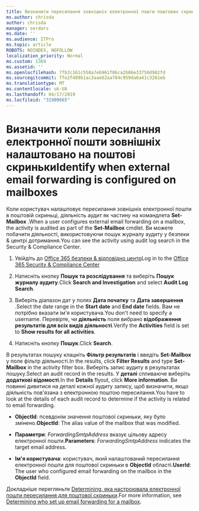 ```yaml
---
title: Визначити пересилання зовнішніх електронної пошти поштових скриньок у журнали аудиту
ms.author: chrisda
author: chrisda
manager: serdars
ms.date: ''
ms.audience: ITPro
ms.topic: article
ROBOTS: NOINDEX, NOFOLLOW
localization_priority: Normal
ms.custom: 1369
ms.assetid: ''
ms.openlocfilehash: 7fb2c161c558a7eb961f86ca2b86e33750d902fd
ms.sourcegitcommit: ffe2f489b1ac3aae62aa784c959da6a41c3261eb
ms.translationtype: MT
ms.contentlocale: uk-UA
ms.lasthandoff: 04/17/2019
ms.locfileid: "31909665"
---
```

# <a name="identify-when-external-email-forwarding-is-configured-on-mailboxes"></a><span data-ttu-id="7a083-102">Визначити коли пересилання електронної пошти зовнішніх налаштовано на поштові скриньки</span><span class="sxs-lookup"><span data-stu-id="7a083-102">Identify when external email forwarding is configured on mailboxes</span></span>

<span data-ttu-id="7a083-103">Коли користувач налаштовує пересилання зовнішніх електронної пошти в поштовій скриньці, діяльність аудит як частину на командлета **Set-Mailbox** .</span><span class="sxs-lookup"><span data-stu-id="7a083-103">When a user configures external email forwarding on a mailbox, the activity is audited as part of the **Set-Mailbox** cmdlet.</span></span> <span data-ttu-id="7a083-104">Ви можете побачити діяльності, використовуючи пошук журналу аудиту у безпеки & центрі дотримання.</span><span class="sxs-lookup"><span data-stu-id="7a083-104">You can see the activity using audit log search in the Security & Compliance Center.</span></span>

1. <span data-ttu-id="7a083-105">Увійдіть до [Office 365 безпеки & відповідно центр](https://protection.office.com/)</span><span class="sxs-lookup"><span data-stu-id="7a083-105">Log in to the [Office 365 Security & Compliance Center](https://protection.office.com/)</span></span>

2. <span data-ttu-id="7a083-106">Натисніть кнопку **Пошук та розслідування** та виберіть **Пошук журналу аудиту**.</span><span class="sxs-lookup"><span data-stu-id="7a083-106">Click **Search and Investigation** and select **Audit Log Search**.</span></span>

3. <span data-ttu-id="7a083-107">Виберіть діапазон дат у полях **Дата початку** та **Дата завершення** .</span><span class="sxs-lookup"><span data-stu-id="7a083-107">Select the date range in the **Start date** and **End date** fields.</span></span> <span data-ttu-id="7a083-108">Вам не потрібно вказати ім'я користувача.</span><span class="sxs-lookup"><span data-stu-id="7a083-108">You don't need to specify a username.</span></span> <span data-ttu-id="7a083-109">Перевірте, чи **діяльність** поля вибрано **відображення результатів для всіх видів діяльності**.</span><span class="sxs-lookup"><span data-stu-id="7a083-109">Verify the **Activities** field is set to **Show results for all activities**.</span></span>

4. <span data-ttu-id="7a083-110">Натисніть кнопку **Пошук**.</span><span class="sxs-lookup"><span data-stu-id="7a083-110">Click **Search**.</span></span>

<span data-ttu-id="7a083-111">В результатах пошуку клацніть **Фільтр результатів** і введіть **Set-Mailbox** у поле фільтр діяльності.</span><span class="sxs-lookup"><span data-stu-id="7a083-111">In the results, click **Filter Results** and type **Set-Mailbox** in the activity filter box.</span></span> <span data-ttu-id="7a083-112">Виберіть запис аудиту в результатах пошуку.</span><span class="sxs-lookup"><span data-stu-id="7a083-112">Select an audit record in the results.</span></span> <span data-ttu-id="7a083-113">У **деталі** спливаюче виберіть **додаткові відомості**.</span><span class="sxs-lookup"><span data-stu-id="7a083-113">In the **Details** flyout, click **More information**.</span></span> <span data-ttu-id="7a083-114">Ви повинні дивитися на деталі кожної аудиту запису, щоб визначити, якщо діяльність пов'язана з електронною поштою пересилання.</span><span class="sxs-lookup"><span data-stu-id="7a083-114">You have to look at the details of each audit record to determine if the activity is related to email forwarding.</span></span>

- <span data-ttu-id="7a083-115">**ObjectId**: псевдонім значення поштової скриньки, яку було змінено.</span><span class="sxs-lookup"><span data-stu-id="7a083-115">**ObjectId**: The alias value of the mailbox that was modified.</span></span>

- <span data-ttu-id="7a083-116">**Параметри**: _ForwardingSmtpAddress_ вказує цільову адресу електронної пошти.</span><span class="sxs-lookup"><span data-stu-id="7a083-116">**Parameters**: _ForwardingSmtpAddress_ indicates the target email address.</span></span>

- <span data-ttu-id="7a083-117">**Ім'я користувача**: користувач, який налаштований пересилання електронної пошти для поштової скриньки в **ObjectId** області.</span><span class="sxs-lookup"><span data-stu-id="7a083-117">**UserId**: The user who configured email forwarding on the mailbox in the **ObjectId** field.</span></span>

<span data-ttu-id="7a083-118">Докладніше перегляньте [Determining, яка настроювала електронної пошти пересилання для поштової скриньки](https://docs.microsoft.com/office365/securitycompliance/auditing-troubleshooting-scenarios#determining-who-set-up-email-forwarding-for-a-mailbox).</span><span class="sxs-lookup"><span data-stu-id="7a083-118">For more information, see [Determining who set up email forwarding for a mailbox](https://docs.microsoft.com/office365/securitycompliance/auditing-troubleshooting-scenarios#determining-who-set-up-email-forwarding-for-a-mailbox).</span></span>
